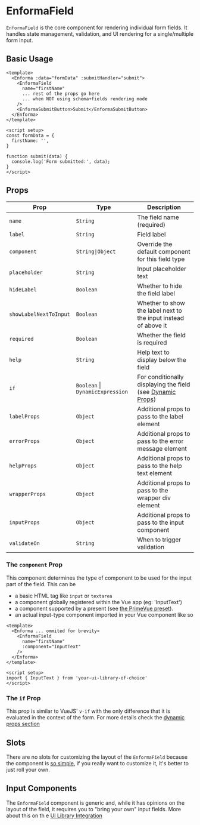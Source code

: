# EnformaField

`EnformaField` is the core component for rendering individual form fields. It handles state management, validation, and UI rendering for a single/multiple form input.

## Basic Usage

```vue
<template>
  <Enforma :data="formData" :submitHandler="submit">
    <EnformaField 
      name="firstName"
      ... rest of the props go here
      ... when NOT using schema+fields rendering mode
    />
    <EnformaSubmitButton>Submit</EnformaSubmitButton>
  </Enforma>
</template>

<script setup>
const formData = {
  firstName: '',
}

function submit(data) {
  console.log('Form submitted:', data);
}
</script>
```

## Props

| Prop | Type                             | Description                                                                                   |
|------|----------------------------------|-----------------------------------------------------------------------------------------------|
| `name` | `String`                         | The field name (required)                                                                     |
| `label` | `String`                         | Field label                                                                                   |
| `component` | `String\|Object`                 | Override the default component for this field type                                            |
| `placeholder` | `String`                         | Input placeholder text                                                                        |
| `hideLabel` | `Boolean`                        | Whether to hide the field label                                                               |
| `showLabelNextToInput` | `Boolean`                        | Whether to show the label next to the input instead of above it                               |
| `required` | `Boolean`                        | Whether the field is required                                                                 |
| `help` | `String`                         | Help text to display below the field                                                          |
| `if` | `Boolean` \| `DynamicExpression` | For conditionally displaying the field (see [Dynamic Props](/core-concepts/dynamic-props.md)) |
| `labelProps` | `Object`                         | Additional props to pass to the label element                                                 |
| `errorProps` | `Object`                         | Additional props to pass to the error message element                                         |
| `helpProps` | `Object`                         | Additional props to pass to the help text element                                             |
| `wrapperProps` | `Object`                         | Additional props to pass to the wrapper div element                                           |
| `inputProps` | `Object`                         | Additional props to pass to the input component                                               |
| `validateOn` | `String`                         | When to trigger validation                                                                    |

### The `component` Prop

This component determines the type of component to be used for the input part of the field. This can be
- a basic HTML tag like `input` or `textarea`
- a component globally registered within the Vue app (eg: 'InputText')
- a component supported by a present (see [the PrimeVue preset](/presets/primevue.md)).
- an actual input-type component imported in your Vue component like so
```vue {5,11}
<template>
  <Enforma ... ommited for brevity>
    <EnformaField
      name="firstName"
      :component="InputText"
    />
  </Enforma>
</template>

<script setup>
import { InputText } from 'your-ui-library-of-choice'  
</script>
```

### The `if` Prop

This prop is similar to VueJS' `v-if` with the only difference that it is evaluated in the context of the form. For more details check the [dynamic props section](/core-concepts/dynamic-props.md)

## Slots

There are no slots for customizing the layout of the `EnformaField` because the component is [so simple](https://github.com/encolajs/encolajs-enforma/blob/master/src/core/EnformaField.vue), if you really want to customize it, it's better to just 
roll your own.

## Input Components

The `EnformaField` component is generic and, while it has opinions on the layout of the field, it requires you to "bring your own" input fields. More about this on th e [UI Library Integration](/ui-library-integration/)